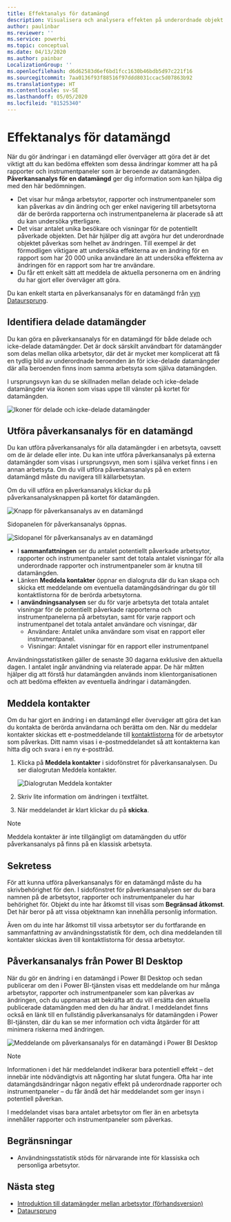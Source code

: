 ```yaml
---
title: Effektanalys för datamängd
description: Visualisera och analysera effekten på underordnade objekt av att göra ändringar i datamängder.
author: paulinbar
ms.reviewer: ''
ms.service: powerbi
ms.topic: conceptual
ms.date: 04/13/2020
ms.author: painbar
LocalizationGroup: ''
ms.openlocfilehash: d6d62583d6ef6bd1fcc1630b46bdb5d97c221f16
ms.sourcegitcommit: 7aa0136f93f88516f97ddd8031ccac5d07863b92
ms.translationtype: HT
ms.contentlocale: sv-SE
ms.lasthandoff: 05/05/2020
ms.locfileid: "81525340"
---
```

# <a name="dataset-impact-analysis"></a>Effektanalys för datamängd

När du gör ändringar i en datamängd eller överväger att göra det är det viktigt att du kan bedöma effekten som dessa ändringar kommer att ha på rapporter och instrumentpaneler som är beroende av datamängden. **Påverkansanalys för en datamängd** ger dig information som kan hjälpa dig med den här bedömningen.
* Det visar hur många arbetsytor, rapporter och instrumentpaneler som kan påverkas av din ändring och ger enkel navigering till arbetsytorna där de berörda rapporterna och instrumentpanelerna är placerade så att du kan undersöka ytterligare.
* Det visar antalet unika besökare och visningar för de potentiellt påverkade objekten. Det här hjälper dig att avgöra hur det underordnade objektet påverkas som helhet av ändringen. Till exempel är det förmodligen viktigare att undersöka effekterna av en ändring för en rapport som har 20 000 unika användare än att undersöka effekterna av ändringen för en rapport som har tre användare.
* Du får ett enkelt sätt att meddela de aktuella personerna om en ändring du har gjort eller överväger att göra.

Du kan enkelt starta en påverkansanalys för en datamängd från [vyn Dataursprung](service-data-lineage.md).

## <a name="identifying-shared-datasets"></a>Identifiera delade datamängder

Du kan göra en påverkansanalys för en datamängd för både delade och icke-delade datamängder. Det är dock särskilt användbart för datamängder som delas mellan olika arbetsytor, där det är mycket mer komplicerat att få en tydlig bild av underordnade beroenden än för icke-delade datamängder där alla beroenden finns inom samma arbetsyta som själva datamängden.

I ursprungsvyn kan du se skillnaden mellan delade och icke-delade datamängder via ikonen som visas uppe till vänster på kortet för datamängden.

![Ikoner för delade och icke-delade datamängder](media/service-dataset-impact-analysis/shared-unshared-icon.png)

## <a name="perform-dataset-impact-analysis"></a>Utföra påverkansanalys för en datamängd

Du kan utföra påverkansanalys för alla datamängder i en arbetsyta, oavsett om de är delade eller inte. Du kan inte utföra påverkansanalys på externa datamängder som visas i ursprungsvyn, men som i själva verket finns i en annan arbetsyta. Om du vill utföra påverkansanalys på en extern datamängd måste du navigera till källarbetsytan.

Om du vill utföra en påverkansanalys klickar du på påverkansanalysknappen på kortet för datamängden.

![Knapp för påverkansanalys av en datamängd](media/service-dataset-impact-analysis/open-analysis-pane-button.png)

Sidopanelen för påverkansanalys öppnas.

![Sidopanel för påverkansanalys av en datamängd](media/service-dataset-impact-analysis/service-impact-analysis-pane.png)

* I **sammanfattningen** ser du antalet potentiellt påverkade arbetsytor, rapporter och instrumentpaneler samt det totala antalet visningar för alla underordnade rapporter och instrumentpaneler som är knutna till datamängden.
* Länken **Meddela kontakter** öppnar en dialogruta där du kan skapa och skicka ett meddelande om eventuella datamängdsändringar du gör till kontaktlistorna för de berörda arbetsytorna. 
* I **användningsanalysen** ser du för varje arbetsyta det totala antalet visningar för de potentiellt påverkade rapporterna och instrumentpanelerna på arbetsytan, samt för varje rapport och instrumentpanel det totala antalet användare och visningar, där
   * Användare: Antalet unika användare som visat en rapport eller instrumentpanel.
   * Visningar: Antalet visningar för en rapport eller instrumentpanel

Användningsstatistiken gäller de senaste 30 dagarna exklusive den aktuella dagen. I antalet ingår användning via relaterade appar. De här måtten hjälper dig att förstå hur datamängden används inom klientorganisationen och att bedöma effekten av eventuella ändringar i datamängden.

## <a name="notify-contacts"></a>Meddela kontakter

Om du har gjort en ändring i en datamängd eller överväger att göra det kan du kontakta de berörda användarna och berätta om den. När du meddelar kontakter skickas ett e-postmeddelande till [kontaktlistorna](../service-create-the-new-workspaces.md#workspace-contact-list) för de arbetsytor som påverkas. Ditt namn visas i e-postmeddelandet så att kontakterna kan hitta dig och svara i en ny e-posttråd. 

1. Klicka på **Meddela kontakter** i sidofönstret för påverkansanalysen. Du ser dialogrutan Meddela kontakter.

   ![Dialogrutan Meddela kontakter](media/service-dataset-impact-analysis/notify-contacts-dialog.png)

1. Skriv lite information om ändringen i textfältet.
1. När meddelandet är klart klickar du på **skicka**.

> [!NOTE]
> Meddela kontakter är inte tillgängligt om datamängden du utför påverkansanalys på finns på en klassisk arbetsyta.

## <a name="privacy"></a>Sekretess

För att kunna utföra påverkansanalys för en datamängd måste du ha skrivbehörighet för den. I sidofönstret för påverkansanalysen ser du bara namnen på de arbetsytor, rapporter och instrumentpaneler du har behörighet för. Objekt du inte har åtkomst till visas som **Begränsad åtkomst**. Det här beror på att vissa objektnamn kan innehålla personlig information.

Även om du inte har åtkomst till vissa arbetsytor ser du fortfarande en sammanfattning av användningsstatistik för dem, och dina meddelanden till kontakter skickas även till kontaktlistorna för dessa arbetsytor.

## <a name="impact-analysis-from-power-bi-desktop"></a>Påverkansanalys från Power BI Desktop

När du gör en ändring i en datamängd i Power BI Desktop och sedan publicerar om den i Power BI-tjänsten visas ett meddelande om hur många arbetsytor, rapporter och instrumentpaneler som kan påverkas av ändringen, och du uppmanas att bekräfta att du vill ersätta den aktuella publicerade datamängden med den du har ändrat. I meddelandet finns också en länk till en fullständig påverkansanalys för datamängden i Power BI-tjänsten, där du kan se mer information och vidta åtgärder för att minimera riskerna med ändringen.

![Meddelande om påverkansanalys för en datamängd i Power BI Desktop](media/service-dataset-impact-analysis/service-dataset-impact-analysis-desktop-warning.png)

> [!NOTE]
> Informationen i det här meddelandet indikerar bara potentiell effekt – det innebär inte nödvändigtvis att någonting har slutat fungera. Ofta har inte datamängdsändringar någon negativ effekt på underordnade rapporter och instrumentpaneler – du får ändå det här meddelandet som ger insyn i potentiell påverkan.
>
>I meddelandet visas bara antalet arbetsytor om fler än en arbetsyta innehåller rapporter och instrumentpaneler som påverkas.

## <a name="limitations"></a>Begränsningar

* Användningsstatistik stöds för närvarande inte för klassiska och personliga arbetsytor.

## <a name="next-steps"></a>Nästa steg

* [Introduktion till datamängder mellan arbetsytor (förhandsversion)](../service-datasets-across-workspaces.md)
* [Dataursprung](service-data-lineage.md)
